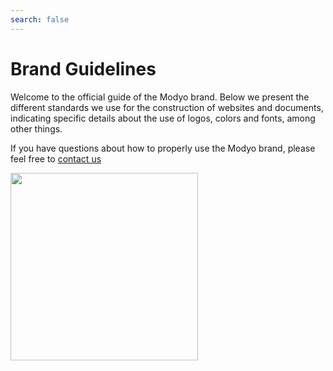 ```yaml
---
search: false
---
```


# Brand Guidelines

Welcome to the official guide of the Modyo brand. Below we present the different standards we use for the construction of websites and documents, indicating specific details about the use of logos, colors and fonts, among other things.

If you have questions about how to properly use the Modyo brand, please feel free to [contact us](https://support.modyo.com/hc/es-cl)

 <img src='/assets/img/m.png' style="width:300px;"/> 
